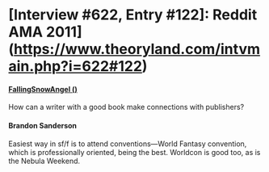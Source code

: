 # [Interview #622, Entry #122]: Reddit AMA 2011](https://www.theoryland.com/intvmain.php?i=622#122)

#### [FallingSnowAngel ()](http://www.reddit.com/r/Fantasy/comments/k0fp8/iama_professional_fantasy_novelist_named_brandon/c2gkdlq)

How can a writer with a good book make connections with publishers?

#### Brandon Sanderson

Easiest way in sf/f is to attend conventions—World Fantasy convention, which is professionally oriented, being the best. Worldcon is good too, as is the Nebula Weekend.

